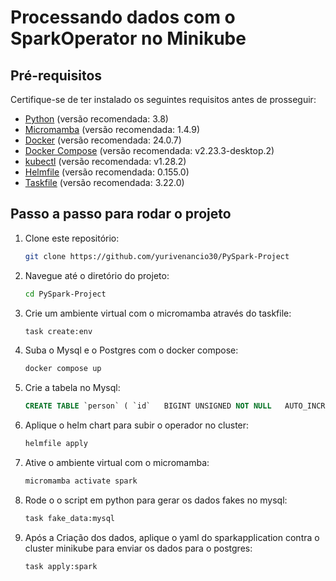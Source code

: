 # Processando dados com o SparkOperator no Minikube

## Pré-requisitos

Certifique-se de ter instalado os seguintes requisitos antes de prosseguir:

- [Python](https://www.python.org/) (versão recomendada: 3.8)
- [Micromamba](https://mamba.readthedocs.io/) (versão recomendada: 1.4.9)
- [Docker](https://www.docker.com/) (versão recomendada: 24.0.7)
- [Docker Compose](https://docs.docker.com/compose/) (versão recomendada: v2.23.3-desktop.2)
- [kubectl](https://kubernetes.io/docs/tasks/tools/install-kubectl/) (versão recomendada: v1.28.2)
- [Helmfile](https://github.com/roboll/helmfile) (versão recomendada: 0.155.0)
- [Taskfile](https://taskfile.dev/) (versão recomendada: 3.22.0)

## Passo a passo para rodar o projeto

1. Clone este repositório:

   ```bash
   git clone https://github.com/yurivenancio30/PySpark-Project
   ```

2. Navegue até o diretório do projeto:

   ```bash
   cd PySpark-Project
   ```

3. Crie um ambiente virtual com o micromamba através do taskfile:

   ```bash
   task create:env
   ```

4. Suba o Mysql e o Postgres com o docker compose:

   ```bash
   docker compose up
   ```

5. Crie a tabela no Mysql:

   ```sql
   CREATE TABLE `person` ( `id`   BIGINT UNSIGNED NOT NULL   AUTO_INCREMENT, `name`  varchar(10000)  DEFAULT NULL, `age`  BIGINT UNSIGNED  DEFAULT NULL, PRIMARY KEY (`id`));
   ```

6. Aplique o helm chart para subir o operador no cluster:

   ```bash
   helmfile apply
   ```

7. Ative o ambiente virtual com o micromamba:

   ```bash
   micromamba activate spark
   ```

8. Rode o o script em python para gerar os dados fakes no mysql:

   ```bash
   task fake_data:mysql
   ```

9. Após a Criação dos dados, aplique o yaml do sparkapplication contra o cluster minikube para enviar os dados para o postgres:
   ```bash
   task apply:spark
   ```
